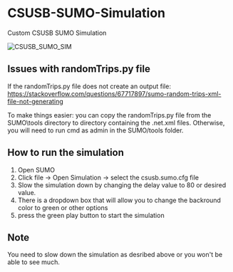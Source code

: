 # CSUSB-SUMO-Simulation
Custom CSUSB SUMO Simulation 

![CSUSB_SUMO_SIM](https://user-images.githubusercontent.com/45495586/135019144-8b1a8d77-0785-431d-8138-f1f188287fc4.gif)

## Issues with randomTrips.py file
If the randomTrips.py file does not create an output file: https://stackoverflow.com/questions/67717897/sumo-random-trips-xml-file-not-generating

To make things easier: you can copy the randomTrips.py file from the SUMO\tools directory to directory containing the .net.xml files. Otherwise, you will need to run cmd as admin in the SUMO/tools folder.

## How to run the simulation
1. Open SUMO
2. Click file -> Open Simulation -> select the csusb.sumo.cfg file
3. Slow the simulation down by changing the delay value to 80 or desired value.
4. There is a dropdown box that will allow you to change the backround color to green or other options
5. press the green play button to start the simulation

## Note
You need to slow down the simulation as desribed above or you won't be able to see much.
